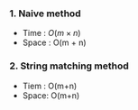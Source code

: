 ### 1. Naive method
- Time : $O(m\times n)$
- Space : O(m + n)

### 2. String matching method
- Tiem : O(m+n)
- Space: O(m+n)
